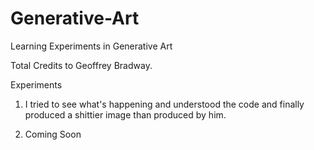 # Generative-Art
Learning Experiments in Generative Art

Total Credits to Geoffrey Bradway.

Experiments

1) I tried to see what's happening and understood the code and finally produced a shittier image than produced by him.

2) Coming Soon
